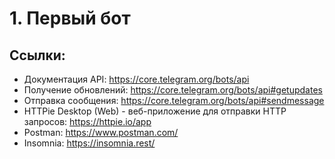 # 1. Первый бот

## Ссылки:
- Документация API: https://core.telegram.org/bots/api
- Получение обновлений: https://core.telegram.org/bots/api#getupdates
- Отправка сообщения: https://core.telegram.org/bots/api#sendmessage
- HTTPie Desktop (Web) - веб-приложение для отправки HTTP запросов: https://httpie.io/app
- Postman: https://www.postman.com/
- Insomnia: https://insomnia.rest/
